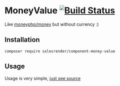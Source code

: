 # MoneyValue [![Build Status](https://travis-ci.org/salesrender/component-money-value.svg?branch=master)](https://travis-ci.org/salesrender/money-value)

Like [moneyphp/money](https://github.com/moneyphp/money) but without currency :)

## Installation
```
composer require salesrender/component-money-value
```

## Usage
Usage is very simple, [just see source](src/MoneyValue.php)